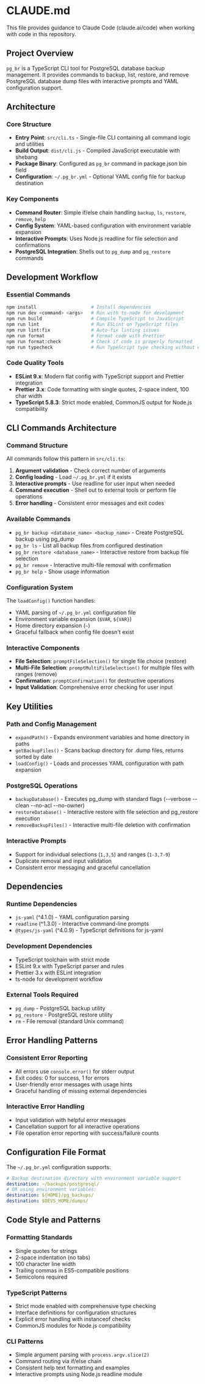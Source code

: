# CLAUDE.md

This file provides guidance to Claude Code (claude.ai/code) when working with code in this repository.

## Project Overview

`pg_br` is a TypeScript CLI tool for PostgreSQL database backup management. It provides commands to backup, list, restore, and remove PostgreSQL database dump files with interactive prompts and YAML configuration support.

## Architecture

### Core Structure
- **Entry Point**: `src/cli.ts` - Single-file CLI containing all command logic and utilities
- **Build Output**: `dist/cli.js` - Compiled JavaScript executable with shebang
- **Package Binary**: Configured as `pg_br` command in package.json bin field
- **Configuration**: `~/.pg_br.yml` - Optional YAML config file for backup destination

### Key Components
- **Command Router**: Simple if/else chain handling `backup`, `ls`, `restore`, `remove`, `help`
- **Config System**: YAML-based configuration with environment variable expansion
- **Interactive Prompts**: Uses Node.js readline for file selection and confirmations
- **PostgreSQL Integration**: Shells out to `pg_dump` and `pg_restore` commands

## Development Workflow

### Essential Commands
```bash
npm install                    # Install dependencies
npm run dev <command> <args>   # Run with ts-node for development
npm run build                  # Compile TypeScript to JavaScript
npm run lint                   # Run ESLint on TypeScript files
npm run lint:fix               # Auto-fix linting issues
npm run format                 # Format code with Prettier
npm run format:check           # Check if code is properly formatted
npm run typecheck              # Run TypeScript type checking without emit
```

### Code Quality Tools
- **ESLint 9.x**: Modern flat config with TypeScript support and Prettier integration
- **Prettier 3.x**: Code formatting with single quotes, 2-space indent, 100 char width
- **TypeScript 5.8.3**: Strict mode enabled, CommonJS output for Node.js compatibility

## CLI Commands Architecture

### Command Structure
All commands follow this pattern in `src/cli.ts`:
1. **Argument validation** - Check correct number of arguments
2. **Config loading** - Load `~/.pg_br.yml` if it exists
3. **Interactive prompts** - Use readline for user input when needed
4. **Command execution** - Shell out to external tools or perform file operations
5. **Error handling** - Consistent error messages and exit codes

### Available Commands
- `pg_br backup <database_name> <backup_name>` - Create PostgreSQL backup using pg_dump
- `pg_br ls` - List all backup files from configured destination
- `pg_br restore <database_name>` - Interactive restore from backup file selection
- `pg_br remove` - Interactive multi-file removal with confirmation
- `pg_br help` - Show usage information

### Configuration System
The `loadConfig()` function handles:
- YAML parsing of `~/.pg_br.yml` configuration file
- Environment variable expansion (`$VAR`, `${VAR}`)
- Home directory expansion (`~`)
- Graceful fallback when config file doesn't exist

### Interactive Components
- **File Selection**: `promptFileSelection()` for single file choice (restore)
- **Multi-File Selection**: `promptMultiFileSelection()` for multiple files with ranges (remove)
- **Confirmation**: `promptConfirmation()` for destructive operations
- **Input Validation**: Comprehensive error checking for user input

## Key Utilities

### Path and Config Management
- `expandPath()` - Expands environment variables and home directory in paths
- `getBackupFiles()` - Scans backup directory for .dump files, returns sorted by date
- `loadConfig()` - Loads and processes YAML configuration with path expansion

### PostgreSQL Operations
- `backupDatabase()` - Executes pg_dump with standard flags (--verbose --clean --no-acl --no-owner)
- `restoreDatabase()` - Interactive restore with file selection and pg_restore execution
- `removeBackupFiles()` - Interactive multi-file deletion with confirmation

### Interactive Prompts
- Support for individual selections (`1,3,5`) and ranges (`1-3,7-9`)
- Duplicate removal and input validation
- Consistent error messaging and graceful cancellation

## Dependencies

### Runtime Dependencies
- `js-yaml` (^4.1.0) - YAML configuration parsing
- `readline` (^1.3.0) - Interactive command-line prompts
- `@types/js-yaml` (^4.0.9) - TypeScript definitions for js-yaml

### Development Dependencies
- TypeScript toolchain with strict mode
- ESLint 9.x with TypeScript parser and rules
- Prettier 3.x with ESLint integration
- ts-node for development workflow

### External Tools Required
- `pg_dump` - PostgreSQL backup utility
- `pg_restore` - PostgreSQL restore utility
- `rm` - File removal (standard Unix command)

## Error Handling Patterns

### Consistent Error Reporting
- All errors use `console.error()` for stderr output
- Exit codes: 0 for success, 1 for errors
- User-friendly error messages with usage hints
- Graceful handling of missing external dependencies

### Interactive Error Handling
- Input validation with helpful error messages
- Cancellation support for all interactive operations
- File operation error reporting with success/failure counts

## Configuration File Format

The `~/.pg_br.yml` configuration supports:
```yaml
# Backup destination directory with environment variable support
destination: ~/backups/postgresql/
# OR using environment variables:
destination: ${HOME}/pg_backups/
destination: $DEVS_HOME/dumps/
```

## Code Style and Patterns

### Formatting Standards
- Single quotes for strings
- 2-space indentation (no tabs)
- 100 character line width
- Trailing commas in ES5-compatible positions
- Semicolons required

### TypeScript Patterns
- Strict mode enabled with comprehensive type checking
- Interface definitions for configuration structures
- Explicit error handling with instanceof checks
- CommonJS modules for Node.js compatibility

### CLI Patterns
- Simple argument parsing with `process.argv.slice(2)`
- Command routing via if/else chain
- Consistent help text formatting and examples
- Interactive prompts using Node.js readline module